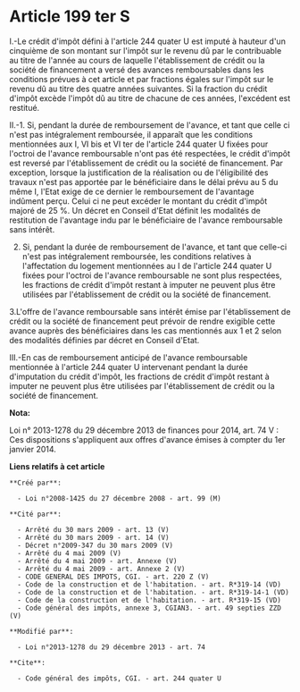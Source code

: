 # Article 199 ter S

I.-Le crédit d'impôt défini à l'article 244 quater U est imputé à hauteur d'un cinquième de son montant sur l'impôt sur le
revenu dû par le contribuable au titre de l'année au cours de laquelle l'établissement de crédit ou la société de financement
a versé des avances remboursables dans les conditions prévues à cet article et par fractions égales sur l'impôt sur le revenu
dû au titre des quatre années suivantes. Si la fraction du crédit d'impôt excède l'impôt dû au titre de chacune de ces
années, l'excédent est restitué. 

II.-1. Si, pendant la durée de remboursement de l'avance, et tant que celle ci n'est pas intégralement remboursée, il
apparaît que les conditions mentionnées aux I, VI bis et VI ter de l'article 244 quater U fixées pour l'octroi de l'avance
remboursable n'ont pas été respectées, le crédit d'impôt est reversé par l'établissement de crédit ou la société de
financement. Par exception, lorsque la justification de la réalisation ou de l'éligibilité des travaux n'est pas apportée par
le bénéficiaire dans le délai prévu au 5 du même I, l'Etat exige de ce dernier le remboursement de l'avantage indûment perçu.
Celui ci ne peut excéder le montant du crédit d'impôt majoré de 25 %. Un décret en Conseil d'Etat définit les modalités de
restitution de l'avantage indu par le bénéficiaire de l'avance remboursable sans intérêt. 

2. Si, pendant la durée de remboursement de l'avance, et tant que celle-ci n'est pas intégralement remboursée, les conditions
relatives à l'affectation du logement mentionnées au I de l'article 244 quater U fixées pour l'octroi de l'avance
remboursable ne sont plus respectées, les fractions de crédit d'impôt restant à imputer ne peuvent plus être utilisées par
l'établissement de crédit ou la société de financement. 

3.L'offre de l'avance remboursable sans intérêt émise par l'établissement de crédit ou la société de financement peut prévoir
de rendre exigible cette avance auprès des bénéficiaires dans les cas mentionnés aux 1 et 2 selon des modalités définies par
décret en Conseil d'Etat. 

III.-En cas de remboursement anticipé de l'avance remboursable mentionnée à l'article 244 quater U intervenant pendant la
durée d'imputation du crédit d'impôt, les fractions de crédit d'impôt restant à imputer ne peuvent plus être utilisées par
l'établissement de crédit ou la société de financement.

**Nota:**

Loi n° 2013-1278 du 29 décembre 2013 de finances pour 2014, art. 74 V : Ces dispositions s'appliquent aux offres d'avance
émises à compter du 1er janvier 2014.

**Liens relatifs à cet article**

	**Créé par**:

	  - Loi n°2008-1425 du 27 décembre 2008 - art. 99 (M)

	**Cité par**:

	  - Arrêté du 30 mars 2009 - art. 13 (V)
	  - Arrêté du 30 mars 2009 - art. 14 (V)
	  - Décret n°2009-347 du 30 mars 2009 (V)
	  - Arrêté du 4 mai 2009 (V)
	  - Arrêté du 4 mai 2009 - art. Annexe (V)
	  - Arrêté du 4 mai 2009 - art. Annexe 2 (V)
	  - CODE GENERAL DES IMPOTS, CGI. - art. 220 Z (V)
	  - Code de la construction et de l'habitation. - art. R*319-14 (VD)
	  - Code de la construction et de l'habitation. - art. R*319-14-1 (VD)
	  - Code de la construction et de l'habitation. - art. R*319-15 (VD)
	  - Code général des impôts, annexe 3, CGIAN3. - art. 49 septies ZZD (V)

	**Modifié par**:

	  - Loi n°2013-1278 du 29 décembre 2013 - art. 74

	**Cite**:

	  - Code général des impôts, CGI. - art. 244 quater U
